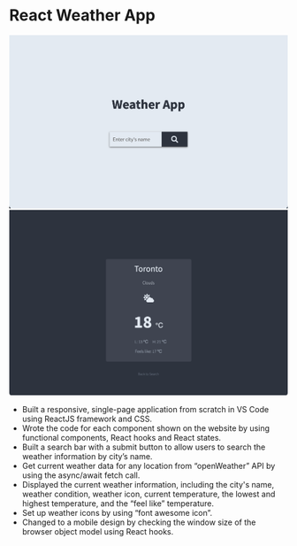 # React Weather App

![](demo1.png)
![](demo2.png)

<ul>
  <li> Built a responsive, single-page application from scratch in VS Code using ReactJS framework and CSS.</li>
   <li>Wrote the code for each component shown on the website by using functional components, React hooks and React states.</li>
   <li>Built a search bar with a submit button to allow users to search the weather information by city’s name.</li>
   <li>Get current weather data for any location from “openWeather” API by using the async/await fetch call.</li>
   <li>Displayed the current weather information, including the city's name, weather condition, weather icon, current temperature, the lowest and highest temperature, and the “feel like” temperature.</li>
   <li>Set up weather icons by using “font awesome icon”.</li>
   <li>Changed to a mobile design by checking the window size of the browser object model using React hooks.</li>
</ul>

